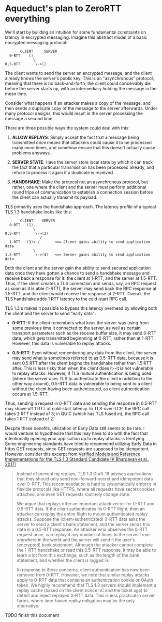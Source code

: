 
# Aqueduct's plan to ZeroRTT everything

We'll start by building an intuition for some fundamental constraints on
latency in encrypted messaging. Imagine this abstract model of a basic
encrypted messaging protocol:

           CLIENT     SERVER
      0-RTT    ()
                 \
    0.5-RTT       \->()

The client wants to send the server an encrypted message, and the client
already knows the server's public key. This is an "asynchronous" protocol,
meaning that there is no back-and-forth; the client could conceivably die
before the server starts up, with an intermediary holding the message in the 
mean time.

Consider what happens if an attacker makes a copy of the message, and then
sends a duplicate copy of the message to the server afterwards. Under many
protocol designs, this would result in the server processing the message a
second time.

There are three possible ways the system could deal with this:

1. **ALLOW REPLAYS**: Simply accept the fact that a message being transmitted
   once means that attackers could cause it to be processed many more times,
   and somehow ensure that this doesn't actually cause problems anyways.

2. **SERVER STATE**: Have the server store local state by which it can track
   the fact that a particular transmission has been processed already, and
   refuse to process it again if a duplicate is received.

3. **HANDSHAKE**: Make the protocol not an asynchronous protocol, but rather,
   one where the client and the server must perform additional round trips of
   communication to establish a connection session before the client can
   actually transmit its payload.

TLS primarily uses the handshake approach. The latency profile of a typical TLS
1.3 handshake looks like this:

           CLIENT    SERVER
      0-RTT   (1)
                 \
    0.5-RTT       \->(2)
                    /
      1-RTT   (3)<-/       <== Client gains ability to send application data
                 \
    1.5-RTT       \->(4)   <== Server gains ability to send application data

Both the client and the server gain the ability to send secured application
data once they have gotten a chance to send a handshake message and receive
back a response for it: the client at 1-RTT, and the server at 1.5-RTT. Thus,
if the client creates a TLS connection and sends, say, an RPC request as soon
as it is able (1-RTT), the server may send back the RPC response at 1.5-RTT,
and the client would receive the response at 2-RTT. Overall, the TLS handshake
adds 1 RTT latency to the cold-start RPC call.

TLS 1.3's makes it possible to bypass this latency overhead by allowing both
the client and the server to send "early data":

- **0-RTT**: If the client remembers what keys the server was using from some
  previous time it connected to the server, as well as certain transport
  parameters such as the receive buffer size, it may send 0-RTT data, which
  gets transmitted beginnning at 0-RTT, rather than at 1-RTT. However, this
  data is vulnerable to replay attacks.

- **0.5-RTT**: Even without remembering any data from the client, the server
  may send what is sometimes referred to as 0.5-RTT data, because it is sent
  0.5 RTT after the client begins the handshake rather than 1.5 RTT after. This
  is less risky than when the client does it--it is not vulnerable to replay
  attacks. However, if TLS mutual authentication is being used (where the
  server uses TLS to authenticate the client in addition to the other way
  around), 0.5-RTT data is vulnerable to being sent to a client without the
  client having been authenticated, as client authentication occurs at 1.5-RTT.

Thus, sending a request in 0-RTT data and sending the response in 0.5-RTT may
shave off 1 RTT of cold-start latency. In TLS-over-TCP, the RPC call takes 2
RTT instead of 3; in QUIC (which has TLS fused in), the RPC call takes 1 RTT
instead of 2.

Despite these benefits, utilization of Early Data still seems to be rare. I
would venture to hypothesize that this may have to do with the fact that
intentionally opening your application up to replay attacks is terrifying. Some
engineering standards have tried to recommend utilizing Early Data in https GET
requests, since GET requests are supposed to be idempotent. However, consider
this excerpt from [Verified Models and Reference Implementations for the TLS
1.3 Standard Candidate (K Bhargavan et al., 2017)][1]

> Instead of preventing replays, TLS 1.3 Draft-18 advises applications that
> they should only send non-forward-secret and idempotent data over 0-RTT. This
> recommendation is hard to systematically enforce in flexible protocols like
> HTTPS, where all requests have secret cookies attached, and even GET requests
> routinely change state.
>
> We argue that replays offer an important attack vector for 0-RTT and 0.5-RTT
> data. If the client authenticates its 0-RTT flight, then an attacker can
> replay the entire flight to mount authenticated replay attacks. Suppose the
> (client-authenticated) 0-RTT data asks the server to send a client's bank
> statement, and the server sends this data in a 0.5-RTT response. An attacker
> who observes the 0-RTT request once, can replay it any number of times to the
> server from anywhere in the world and the server will send it the user's
> (encrypted) bank statement. Although the attacker cannot complete the 1-RTT
> handshake or read this 0.5-RTT response, it may be able to learn a lot from
> this exchange, such as the length of the bank statement, and whether the
> client is logged in.
>
> In response to these concerns, client authentication has now been removed
> from 0-RTT. However, we note that similar replay attacks apply to 0-RTT data
> that contains an authentication cookie or OAuth token. We highly recommend
> that TLS 1.3 servers should implement a replay cache (based on the client
> nonce nC and the ticket age) to detect and reject replayed 0-RTT data. This
> is less practical in server farms, where time-based replay mitigation may be
> the only alternative.

[1]: https://ieeexplore.ieee.org/stamp/stamp.jsp?tp=&arnumber=7958594

TODO finish this document
